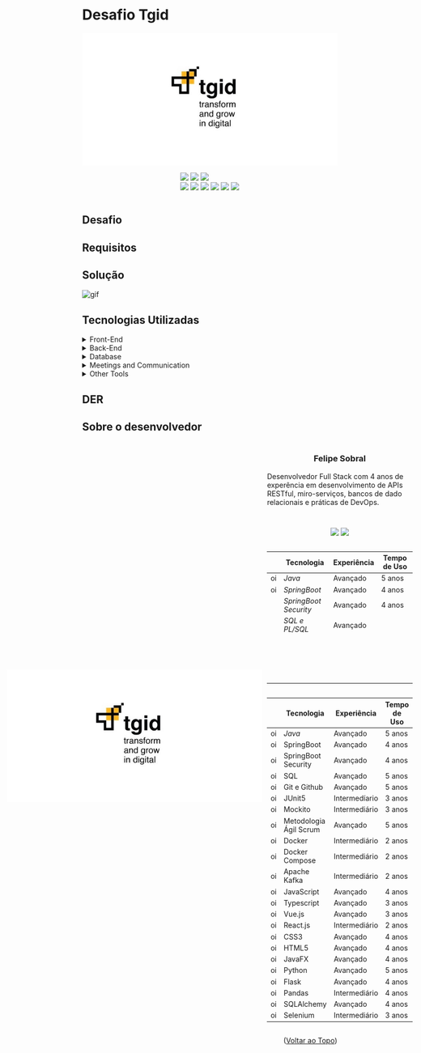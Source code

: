 # Desafio Tgid
<div style="display: flex; flex-direction: column; justify-content: center; align-items: center;">

  <img src="img/logoTgid.png" width="100%" height="20%">
 
  <a href="https://www.java.com/pt-BR/"><img src="https://img.shields.io/badge/Backend Langugage%3A-Java-orange"/></a>
  <a href="https://www.java.com/pt-BR/"><img src="https://img.shields.io/badge/Backend Framework%3A-SpringBoot-green"/></a>
  <a href="https://www.java.com/pt-BR/"><img src="https://img.shields.io/badge/Gerenciador de Dependências%3A-Maven-purple"/></a>         
  <a href="https://embraer.com/br/pt"><img src="https://img.shields.io/badge/Frontend%20Language%3A-Typescript-blue"/></a>
  <a href="https://www.javascript.com/"><img src="https://img.shields.io/badge/Frontend Language%3A-JavaScript-yellow"/></a>
  <a href="https://www.javascript.com/"><img src="https://img.shields.io/badge/Frontend Framework%3A-Vue.js-green"/></a>
  <a href="http://fatecsjc-prd.azurewebsites.net/"><img src="https://img.shields.io/badge/Banco de Dados%3A-PostgreSQL-green"/></a>
  <a href="https://www.javascript.com/"><img src="https://img.shields.io/badge/DevOps%3A-Docker e Docker Compose-silver"/></a>
  <a href="https://www.javascript.com/"><img src="https://img.shields.io/badge/Testes Unitários%3A-JUnit e Mockito-red"/></a>
</div>

## Desafio

## Requisitos

## Solução

![gif]()

## Tecnologias Utilizadas
<details>
<summary>Front-End</summary>

* [JavaScript (ES6)](https://www.javascript.com)
* [HTML5](https://www.w3schools.com/css/)
* [CSS3](https://www.w3schools.com/css/)
* [Vue.js 2](https://vuejs.org/)


</details>

<details>
<summary>Back-End</summary>

* [Java](https://www.java.com/pt-BR/?msclkid=7faa842eb8f811ecab39772d4c1ae90b)

* [Spring boot](https://spring.io/projects/spring-boot)

</details>

<details>
<summary>Database</summary>

* [Oracle Autonomous Database](https://www.oracle.com/br/autonomous-database/)

</details>
<details>
<summary>Meetings and Communication</summary>

* [Discord](https://discord.com/?msclkid=b4f5af84b8f811ecbd81c127a0ae68a7)

* [Whatsapp](https://www.whatsapp.com/)

* [Slack](https://slack.com/intl/pt-br/?msclkid=c00e628eb8f811ecaef374bb86d7f056)
</details>

<details>
<summary>Other Tools</summary>

* [Github](https://github.com/)

* [Eclipse IDE](https://www.eclipse.org/downloads/)

* [IntelliJ IDE](https://www.jetbrains.com/idea/promo/?msclkid=6ae44e88c2811d86c0ae2cdbd94ffcfb&utm_source=bing&utm_medium=cpc&utm_campaign=AMER_en_BR_IDEA_Branded&utm_term=intellij&utm_content=intellij%20idea)

* [Jira](https://apifluffy.atlassian.net/jira/software/projects/EA/boards/1)

* [Photoshop](https://www.adobe.com/br/products/photoshop.html?sdid=KQPOM&mv=search&ef_id=d67181c6b224183a4875e395ae54f4bf:G:s&s_kwcid=AL!3085!10!79302406606568!79302288716688&msclkid=d67181c6b224183a4875e395ae54f4bf)
</details>

## DER

## Sobre o desenvolvedor

<div style="display: flex; flex-direction: row; gap: 10px; justify-content: center; align-items: center;">

<img src="img/logoTgid.png" width="100%" height="20%">

<div style="display: flex; flex-direction: column; justify-content: center; align-items: center;">      
   
   <h3>Felipe Sobral</h3

   <p>Desenvolvedor Full Stack com 4 anos de experência em desenvolvimento de APIs RESTful, miro-serviços, bancos de dado relacionais e práticas de DevOps.</p>

   <a href="https://github.com/SoSoJigsaw"><img src="https://bit.ly/3f9Xo0P"></a>
   <a href="https://www.linkedin.com/in/sosojigsaw/"><img src="https://bit.ly/2P1ZogM"></a>

   <table style="width: 100%; border-collapse: collapse;">
          <thead>
              <tr>
                  <th></th>
                  <th>Tecnologia</th>
                  <th>Experiência</th>
                  <th>Tempo de Uso</th>
              </tr>
          </thead>
          <tbody>
              <tr>
                  <td>oi</td>
                  <td><em>Java</em></td>
                  <td>Avançado</td>
                  <td>5 anos</td>
              </tr>
              <tr>
                  <td>oi</td>
                  <td><em>SpringBoot</em></td>
                  <td>Avançado</td>
                  <td>4 anos</td>
              </tr>
              <tr>
                    <td></td>
                    <td><em>SpringBoot Security</em></td>
                    <td>Avançado</td>
                    <td>4 anos</td>
              </tr>
              <tr>
                    <td></td>
                    <td><em>SQL e PL/SQL</em></td>
                    <td>Avançado</td>
                    <td></td>
              </tr>
              <tr>
                    <td></td>
                    <td><em></em></td>
                    <td></td>
                    <td></td>
              </tr>
              <tr>
                    <td></td>
                    <td><em></em></td>
                    <td></td>
                    <td></td>
              </tr>
              <tr>
                    <td></td>
                    <td><em></em></td>
                    <td></td>
                    <td></td>
              </tr>  
              <tr>
                    <td></td>
                    <td><em></em></td>
                    <td></td>
                    <td></td>
              </tr>  
              <tr>
                    <td></td>
                    <td><em></em></td>
                    <td></td>
                    <td></td>
              </tr>  
              <tr>
                    <td></td>
                    <td><em></em></td>
                    <td></td>
                    <td></td>
              </tr>  
              <tr>
                    <td></td>
                    <td><em></em></td>
                    <td></td>
                    <td></td>
              </tr>  
              <tr>
                    <td></td>
                    <td><em></em></td>
                    <td></td>
                    <td></td>
              </tr>  
              <tr>
                    <td></td>
                    <td><em></em></td>
                    <td></td>
                    <td></td>
              </tr>
              <tr>
                    <td></td>
                    <td><em></em></td>
                    <td></td>
                    <td></td>
              </tr>
              <tr>
                    <td></td>
                    <td><em></em></td>
                    <td></td>
                    <td></td>
              </tr>
              <tr>
                    <td></td>
                    <td><em></em></td>
                    <td></td>
                    <td></td>
              </tr>
              <tr>
                    <td></td>
                    <td><em></em></td>
                    <td></td>
                    <td></td>
              </tr>  
              <tr>
                    <td></td>
                    <td><em></em></td>
                    <td></td>
                    <td></td>
              </tr>  
              <tr>
                    <td></td>
                    <td><em></em></td>
                    <td></td>
                    <td></td>
              </tr>  
              <tr>
                    <td></td>
                    <td><em></em></td>
                    <td></td>
                    <td></td>
              </tr>  
              <tr>
                    <td></td>
                    <td><em></em></td>
                    <td></td>
                    <td></td>
              </tr>  
              <tr>
                    <td></td>
                    <td><em></em></td>
                    <td></td>
                    <td></td>
              </tr>   
          </tbody>
      </table>
      

|     |  Tecnologia               |  Experiência   |  Tempo de Uso  |
|-----|---------------------------|----------------|----------------|
| oi  | _Java_                    | Avançado       |  5 anos        |
| oi  | SpringBoot                | Avançado       |  4 anos        |
| oi  | SpringBoot Security       | Avançado       |  4 anos        |  
| oi  | SQL                       | Avançado       |  5 anos        |
| oi  | Git e Github              | Avançado       |  5 anos        |
| oi  | JUnit5                    | Intermedíario  |  3 anos        |
| oi  | Mockito                   | Intermediário  |  3 anos        |
| oi  | Metodologia Ágil Scrum    | Avançado       |  5 anos        |
| oi  | Docker                    | Intermediário  |  2 anos        |
| oi  | Docker Compose            | Intermediário  |  2 anos        |
| oi  | Apache Kafka              | Intermediário  |  2 anos        |
| oi  | JavaScript                | Avançado       |  4 anos        |
| oi  | Typescript                | Avançado       |  3 anos        |
| oi  | Vue.js                    | Avançado       |  3 anos        |
| oi  | React.js                  | Intermediário  |  2 anos        |
| oi  | CSS3                      | Avançado       |  4 anos        |
| oi  | HTML5                     | Avançado       |  4 anos        |
| oi  | JavaFX                    | Avançado       |  4 anos        |
| oi  | Python                    | Avançado       |  5 anos        |
| oi  | Flask                     | Avançado       |  4 anos        |
| oi  | Pandas                    | Intermediário  |  4 anos        |
| oi  | SQLAlchemy                | Avançado       |  4 anos        |
| oi  | Selenium                  | Intermediário  |  3 anos        |

</div>              
</div>

<p align="right">(<a href="#top">Voltar ao Topo</a>)</p>

